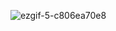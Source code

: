 ![ezgif-5-c806ea70e8](https://github.com/user-attachments/assets/421c6e11-dbd1-4bbe-8694-960207be84f8)
